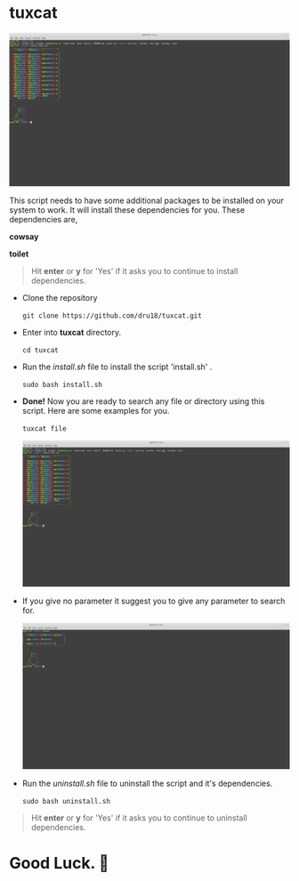 # tuxcat

  ![tuxcat.png](https://github.com/dru18/tuxcat/blob/master/screenshots/tuxcate.png)

This script needs to have some additional packages to be installed on your system to work. It will install these dependencies for you. These dependencies are,

**cowsay**

**toilet**

> Hit **enter** or **y** for 'Yes' if it asks you to continue to install dependencies.

- Clone the repository

  `git clone https://github.com/dru18/tuxcat.git`

- Enter into **tuxcat** directory.

  `cd tuxcat`

- Run the *install.sh* file to install the script 'install.sh' .

  `sudo bash install.sh`

- **Done!** Now you are ready to search any file or directory using this script. Here are some examples for you.

  `tuxcat file`

  ![tuxcat.png](https://github.com/dru18/tuxcat/blob/master/screenshots/tuxcat.png)

- If you give no parameter it suggest you to give any parameter to search for.

  ![tuxcatn.png](https://github.com/dru18/tuxcat/blob/master/screenshots/tuxcatn.png)

- Run the *uninstall.sh* file to uninstall the script and it's dependencies.

  `sudo bash uninstall.sh`

> Hit **enter** or **y** for 'Yes' if it asks you to continue to uninstall dependencies.


# Good Luck. :penguin:
